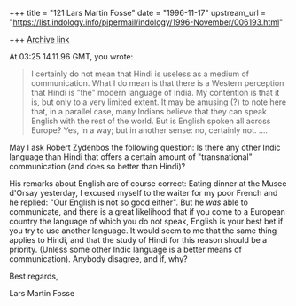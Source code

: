 +++
title = "121 Lars Martin Fosse"
date = "1996-11-17"
upstream_url = "https://list.indology.info/pipermail/indology/1996-November/006193.html"

+++
[Archive link](https://list.indology.info/pipermail/indology/1996-November/006193.html)

At 03:25 14.11.96 GMT, you wrote:
>
>I certainly do not mean that Hindi is useless as a medium of communication.
>What I do mean is that there is a Western perception that Hindi is "the" modern
>language of India. My contention is that it is, but only to a very limited
>extent. It may be amusing (?) to note here that, in a parallel case, many
>Indians  believe that they can speak English with the rest of the world. But is
>English spoken all across Europe? Yes, in a way; but in another sense: no,
>certainly not. ....

May I ask Robert Zydenbos the following question: Is there any other Indic
language than Hindi that offers a certain amount of "transnational"
communication (and does so better than Hindi)? 

His remarks about English are of course correct: Eating dinner at the Musee
d'Orsay yesterday, I excused myself to the waiter for my poor French and he
replied: "Our English is not so good either". But he *was* able to
communicate, and there is a great likelihood that if you come to a European
country the language of which you do not speak, English is your best bet if
you try to use another language. It would seem to me that the same thing
applies to Hindi, and that the study of Hindi for this reason should be a
priority. (Unless some other Indic language is a better means of
communication). Anybody disagree, and if, why?

Best regards,

Lars Martin Fosse





